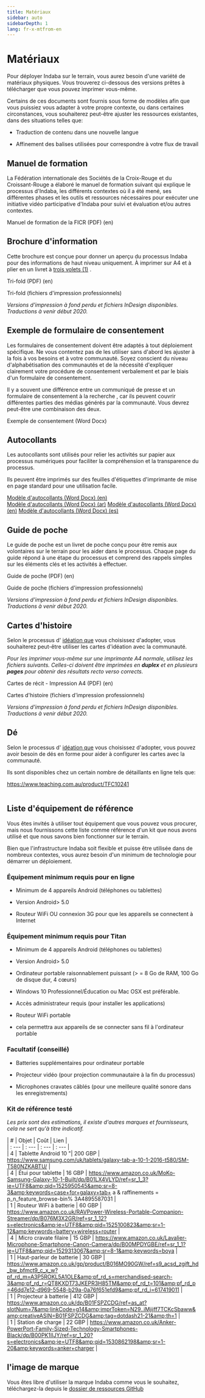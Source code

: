```yaml
---
title: Matériaux
sidebar: auto
sidebarDepth: 1
lang: fr-x-mtfrom-en
---
```

<h1> Matériaux </h1> 

<Leader> 

 Pour déployer Indaba sur le terrain, vous aurez besoin d&#39;une variété de matériaux physiques. Vous trouverez ci-dessous des versions prêtes à télécharger que vous pouvez imprimer vous-même.  


 Certains de ces documents sont fournis sous forme de modèles afin que vous puissiez vous adapter à votre propre contexte, ou dans certaines circonstances, vous souhaiterez peut-être ajuster les ressources existantes, dans des situations telles que:  

<ul><li> Traduction de contenu dans une nouvelle langue </li></ul> 
<ul><li> Affinement des balises utilisées pour correspondre à votre flux de travail </li></ul> 

</Leader> 

<h2> Manuel de formation </h2> 

 La Fédération internationale des Sociétés de la Croix-Rouge et du Croissant-Rouge a élaboré le manuel de formation suivant qui explique le processus d&#39;Indaba, les différents contextes où il a été mené, ses différentes phases et les outils et ressources nécessaires pour exécuter une initiative vidéo participative d&#39;Indaba pour suivi et évaluation et/ou autres contextes.  

<RedCross example="false" href="https://github.com/our-story-media/ourstory-resources/raw/master/field-materials/manual/ifrc-manual.pdf"> Manuel de formation de la FICR (PDF) (en) </RedCross> 

<h2> Brochure d&#39;information </h2> 

 Cette brochure est conçue pour donner un aperçu du processus Indaba pour des informations de haut niveau uniquement. À imprimer sur A4 et à plier en un livret à <a href="https://en.wikipedia.org/wiki/Brochure#/media/File:Folding.svg">trois volets (1)</a> .  

<DownloadLink type="danger" url="https://github.com/our-story-media/ourstory-resources/raw/master/field-materials/booklet/brochure-en.pdf"> Tri-fold (PDF) (en) </DownloadLink> 

<DownloadLink  url="https://github.com/our-story-media/ourstory-resources/tree/master/field-materials/booklet/"> Tri-fold (fichiers d&#39;impression professionnels) </DownloadLink> 

 <em>Versions d&#39;impression à fond perdu et fichiers InDesign disponibles. Traductions à venir début 2020.</em>  

<!-- <el-dropdown split-button type="danger"><a href="https://github.com/our-story-media/ourstory-resources/blob/master/field-materials/booklet/brochure-en.pdf">Information Pamphlet (PDF) (en)</a> --> 
<!-- <el-dropdown-menu slot="dropdown"> --> 
<!-- <el-dropdown-item><a href="https://github.com/our-story-media/ourstory-resources/blob/master/field-materials/booklet/brochure-en.pdf">Information Pamphlet (ar)</a></el-dropdown-item> --> 
<!-- <el-dropdown-item><a href="https://github.com/our-story-media/ourstory-resources/blob/master/materials/booklet/brochure-fr.pdf">Information Pamphlet (fr)</a></el-dropdown-item> --> 
<!-- <el-dropdown-item><a href="https://github.com/our-story-media/ourstory-resources/blob/master/materials/booklet/brochure-es.pdf">Information Pamphlet (es)</a></el-dropdown-item> --> 
<!-- </el-dropdown-menu> --> 
<!-- </el-dropdown> --> 


<!-- <DownloadLink url="https://github.com/our-story-media/ourstory-resources/tree/master/branding/booklet/">InDesign Files</DownloadLink> --> 

<!-- COMING SOON --> 

<h2> Exemple de formulaire de consentement </h2> 

 Les formulaires de consentement doivent être adaptés à tout déploiement spécifique. Ne vous contentez pas de les utiliser sans d&#39;abord les ajuster à la fois à vos besoins et à votre communauté. Soyez conscient du niveau d&#39;alphabétisation des communautés et de la nécessité d&#39;expliquer clairement votre procédure de consentement verbalement et par le biais d&#39;un formulaire de consentement.  

 Il y a souvent une différence entre un <span class="code">communiqué de presse</span> et un formulaire de <span class="code">consentement à la recherche</span> , car ils peuvent couvrir différentes parties des médias générés par la communauté. Vous devrez peut-être une combinaison des deux.  

<DownloadLink type="danger" url="https://github.com/our-story-media/ourstory-resources/raw/master/field-materials/consent/consent-template.docx"> Exemple de consentement (Word Docx) </DownloadLink> 

<h2> Autocollants </h2> 

 Les autocollants sont utilisés pour relier les activités sur papier aux processus numériques pour faciliter la compréhension et la transparence du processus.  

 Ils peuvent être imprimés sur des feuilles d&#39;étiquettes d&#39;imprimante de mise en page standard pour une utilisation facile.  

<!-- <DownloadLink type="danger" url="//stickers.pdf">Stickers PDF</DownloadLink> --> 

<el-dropdown split-button type="danger"> <a href="https://github.com/our-story-media/ourstory-resources/raw/master/field-materials/stickers/L7163-oecd-stickers-template-en.docx">Modèle d&#39;autocollants (Word Docx) (en)</a>  
<el-dropdown-menu slot="dropdown"> 
<el-dropdown-item> <a href="https://github.com/our-story-media/ourstory-resources/raw/master/field-materials/stickers/L7163-oecd-stickers-template-ar.docx">Modèle d&#39;autocollants (Word Docx) (ar)</a> </el-dropdown-item> 
<el-dropdown-item> <a href="https://github.com/our-story-media/ourstory-resources/raw/master/field-materials/stickers/L7163-oecd-stickers-template-fr.docx">Modèle d&#39;autocollants (Word Docx) (en)</a> </el-dropdown-item> 
<el-dropdown-item> <a href="https://github.com/our-story-media/ourstory-resources/raw/master/field-materials/stickers/L7163-oecd-stickers-template-es.docx">Modèle d&#39;autocollants (Word Docx) (es)</a> </el-dropdown-item> 
</el-dropdown-menu> 
</el-dropdown> 

<h2> Guide de poche </h2> 

 Le guide de poche est un livret de poche conçu pour être remis aux volontaires sur le terrain pour les aider dans le processus. Chaque page du guide répond à une étape du processus et comprend des rappels simples sur les éléments clés et les activités à effectuer.  


<DownloadLink type="danger" url="https://github.com/our-story-media/ourstory-resources/raw/master/field-materials/field-guide/field-guide-selfprint-en.pdf"> Guide de poche (PDF) (en) </DownloadLink> 

<DownloadLink  url="https://github.com/our-story-media/ourstory-resources/tree/master/field-materials/field-guide/"> Guide de poche (fichiers d&#39;impression professionnels) </DownloadLink> 

 <em>Versions d&#39;impression à fond perdu et fichiers InDesign disponibles. Traductions à venir début 2020.</em>  

<h2> Cartes d&#39;histoire </h2> 

 Selon le processus d&#39; <a href="/fr/guide/ideation/">idéation que</a> vous choisissez d&#39;adopter, vous souhaiterez peut-être utiliser les cartes d&#39;idéation avec la communauté.  

 <em>Pour les imprimer vous-même sur une imprimante A4 normale, utilisez les fichiers suivants. Celles-ci doivent être imprimées en <strong>duplex</strong> et en plusieurs <strong>pages</strong> pour obtenir des résultats recto verso corrects.</em>  

<DownloadLink type="danger" url="https://github.com/our-story-media/ourstory-resources/raw/master/field-materials/story-cards/print-yourself/storycards-selfprint-en.pdf"> Cartes de récit - Impression A4 (PDF) (en) </DownloadLink> 

<DownloadLink  url="https://github.com/our-story-media/ourstory-resources/tree/master/field-materials/story-cards/print-professional"> Cartes d&#39;histoire (fichiers d&#39;impression professionnels) </DownloadLink> 

 <em>Versions d&#39;impression à fond perdu et fichiers InDesign disponibles. Traductions à venir début 2020.</em>  


<!-- *To send to a printer to get professionally printed playing cards, use the following:* --> 

<!-- <el-dropdown split-button type="danger"> <a href="https://github.com/our-story-media/ourstory-resources/raw/master/field-materials/story-cards/print-professional/storycards-marks-en.pdf">Cartes de marques d&#39;impression (PDF) (en)</a> 
<el-dropdown-menu slot="dropdown"> 
<el-dropdown-item> <a href="https://github.com/our-story-media/ourstory-resources/raw/master/field-materials/story-cards/print-professional/storycards-marks-ar.pdf">Cartes de marques d&#39;impression (PDF) (ar)</a> </el-dropdown-item> 
<el-dropdown-item> <a href="https://github.com/our-story-media/ourstory-resources/raw/master/field-materials/story-cards/print-professional/storycards-marks-fr.pdf">Cartes de marques d&#39;impression (PDF) (en)</a> </el-dropdown-item> 
<el-dropdown-item> <a href="https://github.com/our-story-media/ourstory-resources/raw/master/field-materials/story-cards/print-professional/storycards-marks-es.pdf">Cartes de marques d&#39;impression (PDF) (es)</a> </el-dropdown-item> 
</el-dropdown-menu> 
</el-dropdown> -&gt;  

<!-- To adjust the cards or add your own, use the [InDesign Files](https://github.com/our-story-media/ourstory-resources/tree/master/field-materials/story-cards/) --> 

<h2> Dé </h2> 

 Selon le processus d&#39; <a href="/fr/guide/ideation/">idéation que</a> vous choisissez d&#39;adopter, vous pouvez avoir besoin de dés en forme pour aider à configurer les cartes avec la communauté.  

 Ils sont disponibles chez un certain nombre de détaillants en ligne tels que:  

 <a href="https://www.teaching.com.au/product/TFC10241">https://www.teaching.com.au/product/TFC10241</a>  

<img src="/imgs/dice.jpg" alt=""> 

<h2> Liste d&#39;équipement de référence </h2> 

 Vous êtes invités à utiliser tout équipement que vous pouvez vous procurer, mais nous fournissons cette liste comme référence d&#39;un kit que nous avons utilisé et que nous savons bien fonctionner sur le terrain.  

<Tip> 

 Bien que l&#39;infrastructure Indaba soit flexible et puisse être utilisée dans de nombreux contextes, vous aurez besoin d&#39;un minimum de technologie pour démarrer un déploiement.  

</Tip> 

<h3> Équipement minimum requis pour en ligne </h3> 

<ul><li> Minimum de 4 appareils Android (téléphones ou tablettes) </li></ul> 
<ul><li> Version Android&gt; 5.0 </li></ul> 
<ul><li> Routeur WiFi OU connexion 3G pour que les appareils se connectent à Internet </li></ul> 

<h3> Équipement minimum requis pour Titan </h3> 

<ul><li> Minimum de 4 appareils Android (téléphones ou tablettes) </li></ul> 
<ul><li> Version Android&gt; 5.0 </li></ul> 
<ul><li> Ordinateur portable raisonnablement puissant (&gt; = 8 Go de RAM, 100 Go de disque dur, 4 cœurs) </li></ul> 
<ul><li> Windows 10 Professionnel/Éducation ou Mac OSX est préférable. </li></ul> 
<ul><li> Accès administrateur requis (pour installer les applications) </li></ul> 
<ul><li> Routeur WiFi portable </li></ul> 
<ul><li> cela permettra aux appareils de se connecter sans fil à l&#39;ordinateur portable </li></ul> 

<h3> Facultatif (conseillé) </h3> 

<ul><li> Batteries supplémentaires pour ordinateur portable </li></ul> 
<ul><li> Projecteur vidéo (pour projection communautaire à la fin du processus) </li></ul> 
<ul><li> Microphones cravates câblés (pour une meilleure qualité sonore dans les enregistrements) </li></ul> 

<h3> Kit de référence testé </h3> 

 <em>Les prix sont des estimations, il existe d&#39;autres marques et fournisseurs, cela ne sert qu&#39;à titre indicatif.</em>  

 | # | Objet | Coût | Lien |  
 | : --- | : --- | : --- | : --- |  
 | 4 | Tablette Android 10 &quot;| 200 GBP | <a href="https://www.samsung.com/uk/tablets/galaxy-tab-a-10-1-2016-t580/SM-T580NZKABTU/">https://www.samsung.com/uk/tablets/galaxy-tab-a-10-1-2016-t580/SM-T580NZKABTU/</a> |  
 | 4 | Étui pour tablette | 16 GBP | <a href="https://www.amazon.co.uk/MoKo-Samsung-Galaxy-10-1-Built/dp/B01LX4VLYD/ref=sr_1_3?ie=UTF8&amp;qid=1525950545&amp;sr=8-3&amp;keywords=case+for+galaxy+tab+a&amp;refinements=p_n_feature_browse-bin%3A4895587031">https://www.amazon.co.uk/MoKo-Samsung-Galaxy-10-1-Built/dp/B01LX4VLYD/ref=sr_1_3?ie=UTF8&amp;qid=1525950545&amp;sr=8-3&amp;keywords=case+for+galaxy+tab+ a &amp; raffinements = p_n_feature_browse-bin% 3A4895587031</a> |  
 | 1 | Routeur WiFi à batterie | 60 GBP | <a href="https://www.amazon.co.uk/RAVPower-Wireless-Portable-Companion-Streamer/dp/B076M3X2GR/ref=sr_1_12?s=electronics&amp;ie=UTF8&amp;qid=1525100823&amp;sr=1-12&amp;keywords=battery+wireless+router">https://www.amazon.co.uk/RAVPower-Wireless-Portable-Companion-Streamer/dp/B076M3X2GR/ref=sr_1_12?s=electronics&amp;ie=UTF8&amp;qid=1525100823&amp;sr=1-12&amp;keywords=battery+wireless+router</a> |  
 | 4 | Micro cravate filaire | 15 GBP | <a href="https://www.amazon.co.uk/Lavalier-Microphone-Smartphone-Canon-Camera/dp/B00MPDYGBE/ref=sr_1_1?ie=UTF8&amp;qid=1529313067&amp;sr=8-1&amp;keywords=boya">https://www.amazon.co.uk/Lavalier-Microphone-Smartphone-Canon-Camera/dp/B00MPDYGBE/ref=sr_1_1?ie=UTF8&amp;qid=1529313067&amp;sr=8-1&amp;keywords=boya</a> |  
 | 1 | Haut-parleur de batterie | 30 GBP | <a href="https://www.amazon.co.uk/gp/product/B016MO90GW/ref=s9_acsd_zgift_hd_bw_bfmct9_c_x_w?pf_rd_m=A3P5ROKL5A1OLE&amp;pf_rd_s=merchandised-search-3&amp;pf_rd_r=QT8KXDT73JKEPR3H85TM&amp;pf_rd_t=101&amp;pf_rd_p=46dd7e12-d969-5548-b29a-0a76f651efd9&amp;pf_rd_i=617419011">https://www.amazon.co.uk/gp/product/B016MO90GW/ref=s9_acsd_zgift_hd_bw_bfmct9_c_x_w?pf_rd_m=A3P5ROKL5A1OLE&amp;pf_rd_s=merchandised-search-3&amp;pf_rd_r=QT8KXDT73JKEPR3H85TM&amp;pf_rd_t=101&amp;pf_rd_p=46dd7e12-d969-5548-b29a-0a76f651efd9&amp;pf_rd_i=617419011</a> |  
 | 1 | Projecteur à batterie | 412 GBP | <a href="https://www.amazon.co.uk/dp/B01FSPZCDG/ref=as_at?slotNum=7&amp;linkCode=g14&amp;imprToken=N29..iMjijff7TCKcSbaww&amp;creativeASIN=B01FSPZCDG&amp;tag=dotdash21-21&amp;th=1">https://www.amazon.co.uk/dp/B01FSPZCDG/ref=as_at?slotNum=7&amp;linkCode=g14&amp;imprToken=N29..iMjijff7TCKcSbaww&amp;creativeASIN=B01FSPZCDG&amp;tag=dotdash21-21&amp;th=1</a> |  
 | 1 | Station de charge | 22 GBP | <a href="https://www.amazon.co.uk/Anker-PowerPort-Family-Sized-Technology-Smartphones-Black/dp/B00PK1IIJY/ref=sr_1_20?s=electronics&amp;ie=UTF8&amp;qid=1530862198&amp;sr=1-20&amp;keywords=anker+charger">https://www.amazon.co.uk/Anker-PowerPort-Family-Sized-Technology-Smartphones-Black/dp/B00PK1IIJY/ref=sr_1_20?s=electronics&amp;ie=UTF8&amp;qid=1530862198&amp;sr=1-20&amp;keywords=anker+charger</a> |  


<h2> l&#39;image de marque </h2> 

 Vous êtes libre d&#39;utiliser la marque Indaba comme vous le souhaitez, téléchargez-la depuis le <a href="https://github.com/our-story-media/ourstory-resources/tree/master/branding">dossier de ressources GitHub</a>  
